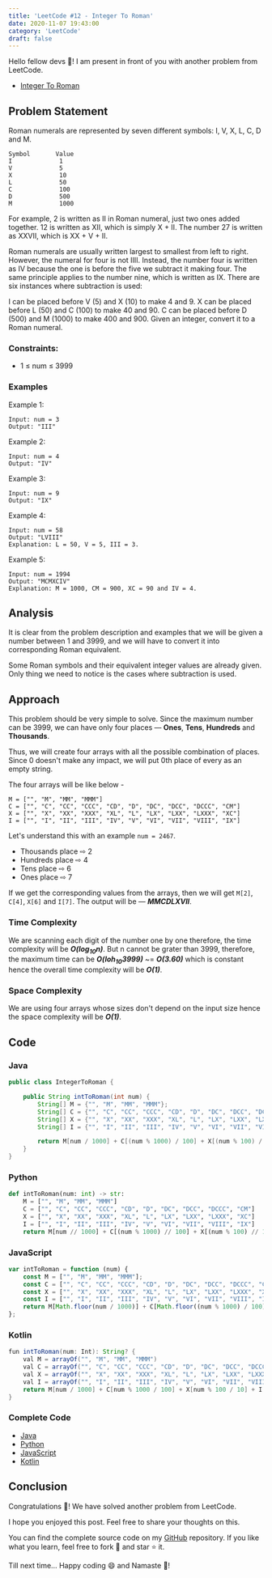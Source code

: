 ```yaml
---
title: 'LeetCode #12 - Integer To Roman'
date: 2020-11-07 19:43:00
category: 'LeetCode'
draft: false
---
```


Hello fellow devs :wave:! I am present in front of you with another problem from LeetCode.

- [Integer To Roman](https://leetcode.com/problems/integer-to-roman/submissions/)

## Problem Statement

Roman numerals are represented by seven different symbols: I, V, X, L, C, D and M.

```
Symbol       Value
I             1
V             5
X             10
L             50
C             100
D             500
M             1000
```

For example, 2 is written as II in Roman numeral, just two ones added together. 12 is written as XII, which is simply X + II. The number 27 is written as XXVII, which is XX + V + II.

Roman numerals are usually written largest to smallest from left to right. However, the numeral for four is not IIII. Instead, the number four is written as IV because the one is before the five we subtract it making four. The same principle applies to the number nine, which is written as IX. There are six instances where subtraction is used:

I can be placed before V (5) and X (10) to make 4 and 9. 
X can be placed before L (50) and C (100) to make 40 and 90. 
C can be placed before D (500) and M (1000) to make 400 and 900.
Given an integer, convert it to a Roman numeral.

### Constraints:
- 1 ≤ num ≤ 3999

### Examples

Example 1:

```
Input: num = 3
Output: "III"
```

Example 2:

```
Input: num = 4
Output: "IV"
```

Example 3:

```
Input: num = 9
Output: "IX"
```

Example 4:

```
Input: num = 58
Output: "LVIII"
Explanation: L = 50, V = 5, III = 3.
```

Example 5:

```
Input: num = 1994
Output: "MCMXCIV"
Explanation: M = 1000, CM = 900, XC = 90 and IV = 4.
```

## Analysis

It is clear from the problem description and examples that we will be given a number between 1 and 3999, and we will have to convert it into corresponding Roman equivalent.

Some Roman symbols and their equivalent integer values are already given. Only thing we need to notice is the cases where subtraction is used.

## Approach
This problem should be very simple to solve. Since the maximum number can be 3999, we can have only four places — **Ones**, **Tens**, **Hundreds** and **Thousands**.

Thus, we will create four arrays with all the possible combination of places. Since 0 doesn't make any impact, we will put 0th place of every as an empty string.

The four arrays will be like below - 

```
M = ["", "M", "MM", "MMM"]
C = ["", "C", "CC", "CCC", "CD", "D", "DC", "DCC", "DCCC", "CM"]
X = ["", "X", "XX", "XXX", "XL", "L", "LX", "LXX", "LXXX", "XC"]
I = ["", "I", "II", "III", "IV", "V", "VI", "VII", "VIII", "IX"]
```

Let's understand this with an example `num = 2467`.

- Thousands place ⇨ 2
- Hundreds place ⇨ 4
- Tens place ⇨ 6
- Ones place ⇨ 7

If we get the corresponding values from the arrays, then we will get `M[2]`, `C[4]`, `X[6]` and `I[7]`. The output will be — ***MMCDLXVII***.

### Time Complexity
We are scanning each digit of the number one by one therefore, the time complexity will be ***O(log<sub>10</sub>n)***. But n cannot be grater than 3999, therefore, the maximum time can be ***O(loh<sub>10</sub>3999)*** ~= ***O(3.60)*** which is constant hence the overall time complexity will be ***O(1)***.

### Space Complexity
We are using four arrays whose sizes don't depend on the input size hence the space complexity will be ***O(1)***.

## Code

### Java

```java
public class IntegerToRoman {

    public String intToRoman(int num) {
        String[] M = {"", "M", "MM", "MMM"};
        String[] C = {"", "C", "CC", "CCC", "CD", "D", "DC", "DCC", "DCCC", "CM"};
        String[] X = {"", "X", "XX", "XXX", "XL", "L", "LX", "LXX", "LXXX", "XC"};
        String[] I = {"", "I", "II", "III", "IV", "V", "VI", "VII", "VIII", "IX"};

        return M[num / 1000] + C[(num % 1000) / 100] + X[(num % 100) / 10] + I[num % 10];
    }
}
```

### Python

```python
def intToRoman(num: int) -> str:
    M = ["", "M", "MM", "MMM"]
    C = ["", "C", "CC", "CCC", "CD", "D", "DC", "DCC", "DCCC", "CM"]
    X = ["", "X", "XX", "XXX", "XL", "L", "LX", "LXX", "LXXX", "XC"]
    I = ["", "I", "II", "III", "IV", "V", "VI", "VII", "VIII", "IX"]
    return M[num // 1000] + C[(num % 1000) // 100] + X[(num % 100) // 10] + I[num % 10]
```

### JavaScript

```javascript
var intToRoman = function (num) {
    const M = ["", "M", "MM", "MMM"];
    const C = ["", "C", "CC", "CCC", "CD", "D", "DC", "DCC", "DCCC", "CM"];
    const X = ["", "X", "XX", "XXX", "XL", "L", "LX", "LXX", "LXXX", "XC"];
    const I = ["", "I", "II", "III", "IV", "V", "VI", "VII", "VIII", "IX"];
    return M[Math.floor(num / 1000)] + C[Math.floor((num % 1000) / 100)] + X[Math.floor((num % 100) / 10)] + I[num % 10];
};
```

### Kotlin

```java
fun intToRoman(num: Int): String? {
    val M = arrayOf("", "M", "MM", "MMM")
    val C = arrayOf("", "C", "CC", "CCC", "CD", "D", "DC", "DCC", "DCCC", "CM")
    val X = arrayOf("", "X", "XX", "XXX", "XL", "L", "LX", "LXX", "LXXX", "XC")
    val I = arrayOf("", "I", "II", "III", "IV", "V", "VI", "VII", "VIII", "IX")
    return M[num / 1000] + C[num % 1000 / 100] + X[num % 100 / 10] + I[num % 10]
}
```

### Complete Code
- [Java](https://github.com/ani03sha/RedQuarkTutorials/blob/master/LeetCode/Java/src/main/java/org/redquark/tutorials/leetcode/IntegerToRoman.java)
- [Python](https://github.com/ani03sha/RedQuarkTutorials/blob/master/LeetCode/Python/src/Integer_To_Roman.py)
- [JavaScript](https://github.com/ani03sha/RedQuarkTutorials/blob/master/LeetCode/JavaScript/src/integer_to_roman.js)
- [Kotlin](https://github.com/ani03sha/RedQuarkTutorials/blob/master/LeetCode/Kotlin/src/main/kotlin/org/redquark/tutorials/leetcode/IntegerToRoman.kt)

## Conclusion

Congratulations :clap:! We have solved another problem from LeetCode.

I hope you enjoyed this post. Feel free to share your thoughts on this.

You can find the complete source code on my [GitHub](https://github.com/ani03sha/RedQuarkTutorials/tree/master/LeetCode) repository. If you like what you learn, feel free to fork 🔪 and star ⭐ it.

Till next time… Happy coding 😄 and Namaste :pray:!